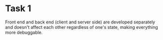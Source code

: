 # Task 1

Front end and back end (client and server side) are developed separately and doesn't affect each other regardless of one's state, making everything more debuggable. 